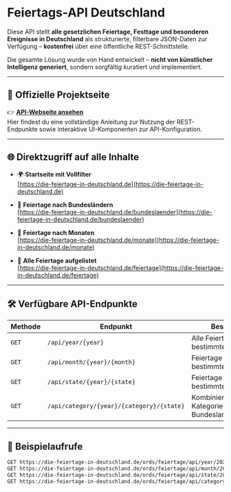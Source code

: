 # Feiertags-API Deutschland

Diese API stellt **alle gesetzlichen Feiertage, Festtage und besonderen Ereignisse in Deutschland** als strukturierte, filterbare JSON-Daten zur Verfügung – **kostenfrei** über eine öffentliche REST-Schnittstelle.

Die gesamte Lösung wurde von Hand entwickelt – **nicht von künstlicher Intelligenz generiert**, sondern sorgfältig kuratiert und implementiert.

---

## 🔗 Offizielle Projektseite

👉 **[API-Webseite ansehen](https://die-feiertage-in-deutschland.de/api_tool)**  
Hier findest du eine vollständige Anleitung zur Nutzung der REST-Endpunkte sowie interaktive UI-Komponenten zur API-Konfiguration.

---

## 🌐 Direktzugriff auf alle Inhalte

- 🌍 **Startseite mit Vollfilter**  
  [https://die-feiertage-in-deutschland.de](https://die-feiertage-in-deutschland.de)

- 📍 **Feiertage nach Bundesländern**  
  [https://die-feiertage-in-deutschland.de/bundeslaender](https://die-feiertage-in-deutschland.de/bundeslaender)

- 📆 **Feiertage nach Monaten**  
  [https://die-feiertage-in-deutschland.de/monate](https://die-feiertage-in-deutschland.de/monate)

- 🎉 **Alle Feiertage aufgelistet**  
  [https://die-feiertage-in-deutschland.de/feiertage](https://die-feiertage-in-deutschland.de/feiertage)

---

## 🛠️ Verfügbare API-Endpunkte

| Methode | Endpunkt | Beschreibung |
|--------|----------|--------------|
| `GET` | `/api/year/{year}` | Alle Feiertage für ein bestimmtes Jahr |
| `GET` | `/api/month/{year}/{month}` | Feiertage eines bestimmten Monats |
| `GET` | `/api/state/{year}/{state}` | Feiertage eines bestimmten Bundeslands |
| `GET` | `/api/category/{year}/{category}/{state}` | Kombinierter Filter: Jahr, Kategorie(n) und Bundesland/Bundesländer |

---

## 📌 Beispielaufrufe

```bash
GET https://die-feiertage-in-deutschland.de/ords/feiertage/api/year/2025
GET https://die-feiertage-in-deutschland.de/ords/feiertage/api/month/2025/06
GET https://die-feiertage-in-deutschland.de/ords/feiertage/api/state/2025/BY:BW
GET https://die-feiertage-in-deutschland.de/ords/feiertage/api/category/2025/public:event/all




